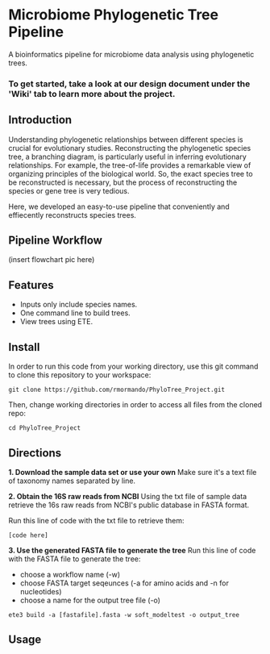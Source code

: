 # Microbiome Phylogenetic Tree Pipeline
A bioinformatics pipeline for microbiome data analysis using phylogenetic trees.

### To get started, take a look at our design document under the 'Wiki' tab to learn more about the project.


## Introduction
Understanding phylogenetic relationships between different species is crucial for evolutionary studies. Reconstructing the phylogenetic species tree, a branching diagram, is particularly useful in inferring evolutionary relationships. For example, the tree-of-life provides a remarkable view of organizing principles of the biological world. So, the exact species tree to be reconstructed is necessary, but the process of reconstructing the species or gene tree is very tedious.

Here, we developed an easy-to-use pipeline that conveniently and effiecently reconstructs species trees.

## Pipeline Workflow
(insert flowchart pic here)

## Features
- Inputs only include species names.
- One command line to build trees.
- View trees using ETE.

## Install
In order to run this code from your working directory, use this git command to clone this repository to your workspace:
```
git clone https://github.com/rmormando/PhyloTree_Project.git
```

Then, change working directories in order to access all files from the cloned repo:

```
cd PhyloTree_Project
```

## Directions

**1. Download the sample data set or use your own**
Make sure it's a text file of taxonomy names separated by line.

**2. Obtain the 16S raw reads from NCBI**
Using the txt file of sample data retrieve the 16s raw reads from NCBI's public database in FASTA format.

Run this line of code with the txt file to retrieve them:
```
[code here]
```

**3. Use the generated FASTA file to generate the tree**
Run this line of code with the FASTA file to generate the tree:
- choose a workflow name (-w)
- choose FASTA target seqeunces (-a for amino acids and -n for nucleotides)
- choose a name for the output tree file (-o)

```
ete3 build -a [fastafile].fasta -w soft_modeltest -o output_tree
```

## Usage
